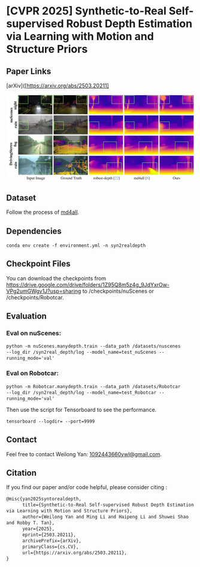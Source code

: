 # [CVPR 2025] Synthetic-to-Real Self-supervised Robust Depth Estimation via Learning with Motion and Structure Priors

## Paper Links

[arXiv]([https://arxiv.org/abs/2503.20211]

![image](https://github.com/DavidYan2001/Synthetic2Real-Depth/blob/main/Figures/comparison_qualitative.png)


## Dataset 
Follow the process of [md4all](https://github.com/md4all/md4all).


## Dependencies
```
conda env create -f environment.yml -n syn2realdepth
```
## Checkpoint Files
You can download the checkpoints from https://drive.google.com/drive/folders/1Z95Q8m5z4g_9JdYxrOw-VPg2umGWgv1J?usp=sharing to /checkpoints/nuScenes or /checkpoints/Robotcar.



## Evaluation
### Eval on nuScenes:
```
python -m nuScenes.manydepth.train --data_path /datasets/nuscenes
--log_dir /syn2real_depth/log --model_name=test_nuScenes --running_mode='val'
```

### Eval on Robotcar:
```
python -m Robotcar.manydepth.train --data_path /datasets/Robotcar
--log_dir /syn2real_depth/log --model_name=test_Robotcar --running_mode='val'
```

Then use the script for Tensorboard to see the performance.
```
tensorboard --logdir= --port=9999
```
## Contact
Feel free to contact Weilong Yan: 1092443660ywl@gmail.com.


## Citation
If you find our paper and/or code helpful, please consider citing :
```
@misc{yan2025syntorealdepth,
      title={Synthetic-to-Real Self-supervised Robust Depth Estimation via Learning with Motion and Structure Priors}, 
      author={Weilong Yan and Ming Li and Haipeng Li and Shuwei Shao and Robby T. Tan},
      year={2025},
      eprint={2503.20211},
      archivePrefix={arXiv},
      primaryClass={cs.CV},
      url={https://arxiv.org/abs/2503.20211}, 
}
```
